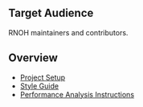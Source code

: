 ## Target Audience

RNOH maintainers and contributors.

## Overview

- [Project Setup](./project-setup.md)
- [Style Guide](./style-guide.md)
- [Performance Analysis Instructions](./performace-analysis-instructions.md)
